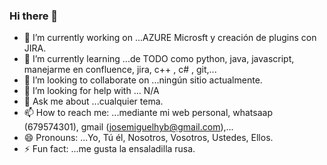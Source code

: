 <!--
**JoseMiguelHYB/JoseMiguelHYB** is a ✨ _special_ ✨ repository because its `README.md` (this file) appears on your GitHub profile.

Here are some ideas to get you started:

- 🔭 I’m currently working on ...AZURE Microsft y creación de plugins con JIRA.
- 🌱 I’m currently learning ...
- 👯 I’m looking to collaborate on ...
- 🤔 I’m looking for help with ...
- 💬 Ask me about ...
- 📫 How to reach me: ...
- 😄 Pronouns: ...
- ⚡ Fun fact: ...
-->

### Hi there 👋

- 🔭 I’m currently working on ...AZURE Microsft y creación de plugins con JIRA.
- 🌱 I’m currently learning ...de TODO como python, java, javascript, manejarme en confluence, jira, c++ , c# , git,...
- 👯 I’m looking to collaborate on ...ningún sitio actualmente.
- 🤔 I’m looking for help with ... N/A
- 💬 Ask me about ...cualquier tema.
- 📫 How to reach me: ...mediante mi web personal, whatsaap (679574301), gmail (josemiguelhyb@gmail.com),...
- 😄 Pronouns: ...Yo, Tú él, Nosotros, Vosotros, Ustedes, Ellos.
- ⚡ Fun fact: ...me gusta la ensaladilla rusa.
